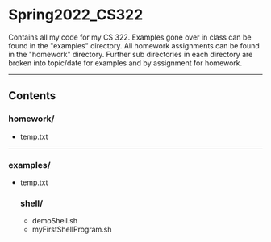 # Spring2022_CS322
Contains all my code for my CS 322.
Examples gone over in class can be found in the "examples" directory.
All homework assignments can be found in the "homework" directory.
Further sub directories in each directory are broken into topic/date for examples and by assignment for homework.

---

## Contents

### homework/
 - temp.txt
---
### examples/
 - temp.txt
	### shell/
	 - demoShell.sh
	 - myFirstShellProgram.sh
